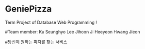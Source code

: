 # GeniePizza
Term Project of Database Web Programming !

#Team member:
Ku Seunghyo
Lee Jihoon
Ji Heeyeon
Hwang Jieon

#당신이 원하는 피자를 찾는 서비스 

